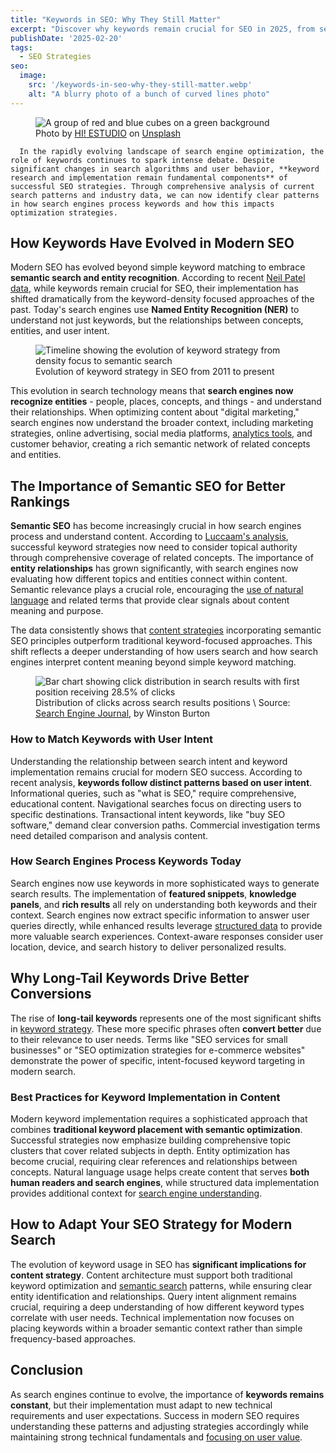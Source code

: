 ```yaml
---
title: "Keywords in SEO: Why They Still Matter"
excerpt: "Discover why keywords remain crucial for SEO in 2025, from semantic search to entity recognition. Learn how to implement modern keyword strategies for better rankings and conversions."
publishDate: '2025-02-20'
tags:
  - SEO Strategies
seo:
  image:
    src: '/keywords-in-seo-why-they-still-matter.webp'
    alt: "A blurry photo of a bunch of curved lines photo"
---
```


<figure>
  <img id="cover-img" src="/keywords-in-seo-why-they-still-matter.webp" alt="A group of red and blue cubes on a green background">
  <figcaption>Photo by <a href="https://unsplash.com/@hiestudio?utm_content=creditCopyText&utm_medium=referral&utm_source=unsplash">HI! ESTUDIO</a> on <a href="https://unsplash.com/photos/a-group-of-red-and-blue-cubes-on-a-green-background-qup1dqACEBw?utm_content=creditCopyText&utm_medium=referral&utm_source=unsplash">Unsplash</a></figcaption>
</figure>
      
      In the rapidly evolving landscape of search engine optimization, the role of keywords continues to spark intense debate. Despite significant changes in search algorithms and user behavior, **keyword research and implementation remain fundamental components** of successful SEO strategies. Through comprehensive analysis of current search patterns and industry data, we can now identify clear patterns in how search engines process keywords and how this impacts optimization strategies.

## How Keywords Have Evolved in Modern SEO

Modern SEO has evolved beyond simple keyword matching to embrace **semantic search and entity recognition**. According to recent [Neil Patel data](https://neilpatel.com/blog/keyword-density/), while keywords remain crucial for SEO, their implementation has shifted dramatically from the keyword-density focused approaches of the past. Today's search engines use **Named Entity Recognition (NER)** to understand not just keywords, but the relationships between concepts, entities, and user intent.

<figure>
  <img id="article-img" src="/keyword-evolution-timeline-2025.svg" alt="Timeline showing the evolution of keyword strategy from density focus to semantic search">
  <figcaption>
    Evolution of keyword strategy in SEO from 2011 to present
  </figcaption>
</figure>

This evolution in search technology means that **search engines now recognize entities** - people, places, concepts, and things - and understand their relationships. When optimizing content about "digital marketing," search engines now understand the broader context, including marketing strategies, online advertising, social media platforms, [analytics tools](https://www.serp-secrets.com/blog/essential-tools-for-seo-optimizing/), and customer behavior, creating a rich semantic network of related concepts and entities.

## The Importance of Semantic SEO for Better Rankings

**Semantic SEO** has become increasingly crucial in how search engines process and understand content. According to [Luccaam's analysis](https://www.luccaam.com/seo-optimization-strategies-for-2025/), successful keyword strategies now need to consider topical authority through comprehensive coverage of related concepts. The importance of **entity relationships** has grown significantly, with search engines now evaluating how different topics and entities connect within content. Semantic relevance plays a crucial role, encouraging the [use of natural language](https://www.serp-secrets.com/blog/the-future-of-seo-if-chatgpt-kills-search-engines/) and related terms that provide clear signals about content meaning and purpose.

The data consistently shows that [content strategies](https://www.serp-secrets.com/blog/how-to-create-helpful-content-after-hcu/) incorporating semantic SEO principles outperform traditional keyword-focused approaches. This shift reflects a deeper understanding of how users search and how search engines interpret content meaning beyond simple keyword matching.

<figure>
  <img id="article-img" src="/serp-click-distribution-2025.svg" alt="Bar chart showing click distribution in search results with first position receiving 28.5% of clicks">
  <figcaption>
    Distribution of clicks across search results positions \
    Source: <a href="https://www.searchenginejournal.com/why-keywords-still-matter/425671/" target="_blank">Search Engine Journal</a>, by Winston Burton
  </figcaption>
</figure>

### How to Match Keywords with User Intent

Understanding the relationship between search intent and keyword implementation remains crucial for modern SEO success. According to recent analysis, **keywords follow distinct patterns based on user intent**. Informational queries, such as "what is SEO," require comprehensive, educational content. Navigational searches focus on directing users to specific destinations. Transactional intent keywords, like "buy SEO software," demand clear conversion paths. Commercial investigation terms need detailed comparison and analysis content.

### How Search Engines Process Keywords Today

Search engines now use keywords in more sophisticated ways to generate search results. The implementation of **featured snippets**, **knowledge panels**, and **rich results** all rely on understanding both keywords and their context. Search engines now extract specific information to answer user queries directly, while enhanced results leverage [structured data](https://www.serp-secrets.com/blog/advanced-strategies-for-schema-markup-optimization/) to provide more valuable search experiences. Context-aware responses consider user location, device, and search history to deliver personalized results.

## Why Long-Tail Keywords Drive Better Conversions

The rise of **long-tail keywords** represents one of the most significant shifts in [keyword strategy](https://www.serp-secrets.com/blog/how-to-use-lsi-keywords-in-seo/). These more specific phrases often **convert better** due to their relevance to user needs. Terms like "SEO services for small businesses" or "SEO optimization strategies for e-commerce websites" demonstrate the power of specific, intent-focused keyword targeting in modern search.

### Best Practices for Keyword Implementation in Content

Modern keyword implementation requires a sophisticated approach that combines **traditional keyword placement with semantic optimization**. Successful strategies now emphasize building comprehensive topic clusters that cover related subjects in depth. Entity optimization has become crucial, requiring clear references and relationships between concepts. Natural language usage helps create content that serves **both human readers and search engines**, while structured data implementation provides additional context for [search engine understanding](https://www.serp-secrets.com/blog/adapting-to-googles-helpful-content-era/).

## How to Adapt Your SEO Strategy for Modern Search

The evolution of keyword usage in SEO has **significant implications for content strategy**. Content architecture must support both traditional keyword optimization and [semantic search](https://www.serp-secrets.com/blog/mastering-bert-in-seo-for-better-semantic-insight/) patterns, while ensuring clear entity identification and relationships. Query intent alignment remains crucial, requiring a deep understanding of how different keyword types correlate with user needs. Technical implementation now focuses on placing keywords within a broader semantic context rather than simple frequency-based approaches.

## Conclusion

As search engines continue to evolve, the importance of **keywords remains constant**, but their implementation must adapt to new technical requirements and user expectations. Success in modern SEO requires understanding these patterns and adjusting strategies accordingly while maintaining strong technical fundamentals and [focusing on user value](https://www.serp-secrets.com/blog/why-user-generated-content-is-key-for-seo-success/).